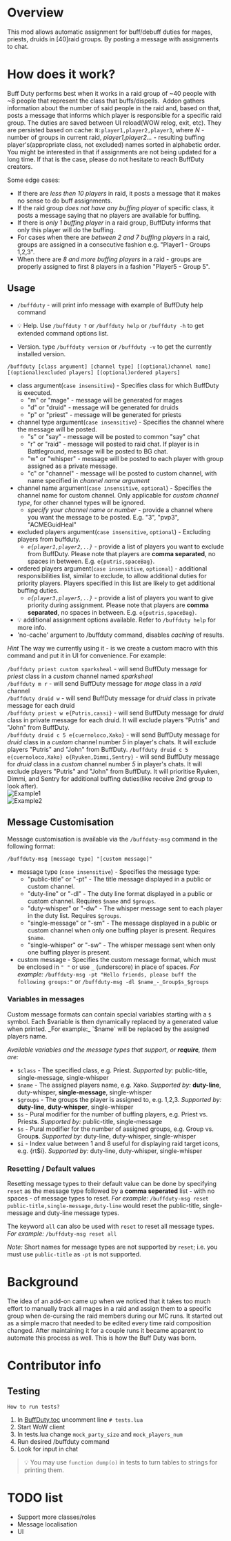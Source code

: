# Overview
This mod allows automatic assignment for buff/debuff duties for mages, priests, druids in [40]raid groups. By posting a message with assignments to chat.

# How does it work?
Buff Duty performs best when it works in a raid group of ~40 people with ~8 people that represent the class that buffs/dispells. 
Addon gathers information about the number of said people in the raid and, based on that, posts a message that informs which player is responsible for a specific raid group.
The duties are saved between UI reload(WOW relog, exit, etc).
They are persisted based on cache: `N:player1,player2,player3`, where *N* - number of groups in current raid, 
*player1,player2...* - resulting buffing player's(appropriate class, not excluded) names sorted in alphabetic order.
You might be interested in that if assignments are not being updated for a long time. If that is the case, please do not 
hesitate to reach BuffDuty creators.

Some edge cases:
  * If there are *less then 10 players* in raid, it posts a message that it makes no sense to do buff assignments.
  * If the raid group *does not have any buffing player* of specific class, it posts a message saying that no players are available for buffing.
  * If there is *only 1 buffing player* in a raid group, BuffDuty informs that only this player will do the buffing.
  * For cases when there are *between 2 and 7 buffing players* in a raid, groups are assigned in a consecutive fashion e.g. "Player1 - Groups 1,2,3".
  * When there are *8 and more buffing players* in a raid - groups are properly assigned to first 8 players in a fashion "Player5 - Group 5".

## Usage

*  `/buffduty` - will print info message with example of BuffDuty help command

* :bulb: Help. Use `/buffduty ?` or  `/buffduty help` or  `/buffduty -h` to get extended command options list.

* Version. type `/buffduty version` or  `/buffduty -v` to get the currently installed version.

```/buffduty [class argument] [channel type] [(optional)channel name] [(optional)excluded players] [(optional)ordered players] ```

* class argument(`case insensitive`) - Specifies class for which BuffDuty is executed.
    * "m" or "mage" - message will be generated for mages
    * "d" or "druid" - message will be generated for druids
    * "p" or "priest" - message will be generated for priests
* channel type argument(`case insensitive`) - Specifies the channel where the message will be posted.
    * "s" or "say" - message will be posted to common "say" chat
    * "r" or "raid" - message will posted to raid chat. If player is in Battleground, message will be posted to BG chat.
    * "w" or "whisper" - message will be posted to each player with group assigned as a private message.
    * "c" or "channel" - message will be posted to custom channel, with name specified in *channel name argument*
* channel name argument(`case insensitive`, `optional`) - Specifies the channel name for custom channel. Only applicable for *custom channel type*, for other channel types will be ignored.
    * *specify your channel name or number* - provide a channel where you want the message to be posted. E.g. "3", "pvp3", "ACMEGuidHeal"
* excluded players argument(`case insensitive`, `optional`) - Excluding players from buffduty.
    * *`e{player1,player2,..}`* - provide a list of players you want to exclude from BuffDuty. Please note that players are **comma separated**, no spaces in between. E.g. `e{putris,spaceBag}`.
* ordered players argument(`case insensitive`, `optional`) - additional responsibilities list, similar to exclude, to allow additional duties for priority players. Players specified in this list are likely to get additional buffing duties.
    * *`o{player3,player5,..}`* - provide a list of players you want to give priority during assignment. Please note that players are **comma separated**, no spaces in between. E.g. `o{putris,spaceBag}`.
* :bulb: additional assignment options available. Refer to `/buffduty help` for more info.
* 'no-cache' argument to /buffduty command, disables *caching* of results.

_Hint_
The way we currently using it - is we create a custom macro with this command and put it in UI for convenience. For example:

`/buffduty priest custom sparksheal` - will send BuffDuty message for *priest* class in a *custom* channel named *sparksheal*  
`/buffduty m r` - will send BuffDuty message for *mage* class in a *raid* channel  
`/buffduty druid w` - will send BuffDuty message for *druid* class in private message for each druid  
`/buffduty priest w e{Putris,cassi}` - will send BuffDuty message for *druid* class in private message for each druid. It will exclude players "Putris" and "John" from BuffDuty.  
`/buffduty druid c 5 e{cuernoloco,Xako}` - will send BuffDuty message for *druid* class in a *custom* channel number *5* in player's chats. It will exclude players "Putris" and "John" from BuffDuty.
`/buffduty druid c 5 e{cuernoloco,Xako} o{Ryuken,Dimmi,Sentry}` - will send BuffDuty message for *druid* class in a *custom* channel number *5* in player's chats. It will exclude players "Putris" and "John" from BuffDuty. It will prioritise Ryuken, Dimmi, and Sentry for additional buffing duties(like receive 2nd group to look after).  
![Example1](/docs/example1.png "Example for custom channel")  
![Example2](/docs/example2.png "Example usage for say channel")

## Message Customisation
Message customisation is available via the `/buffduty-msg` command in the following format:

```/buffduty-msg [message type] "[custom message]"```

* message type (`case insensitive`) - Specifies the message type:
    * "public-title" or "-pt" - The title message displayed in a public or custom channel.
    * "duty-line" or "-dl" - The duty line format displayed in a public or custom channel. Requires `$name` and `$groups`.
    * "duty-whisper" or "-dw" - The whisper message sent to each player in the duty list. Requires `$groups`.
    * "single-message" or "-sm" - The message displayed in a public or custom channel when only one buffing player is present. Requires `$name`.
    * "single-whisper" or "-sw" - The whisper message sent when only one buffing player is present.
* custom message - Specifies the custom message format, which must be enclosed in `" "` or use `_` (underscore) in place
 of spaces. *For example:* `/buffduty-msg -pt "Hello friends, please buff the following groups:"` or `/buffduty-msg -dl $name_-_Group$s_$groups`

### Variables in messages
Custom message formats can contain special variables starting with a `$` symbol. Each $variable is then dynamically replaced by a generated value when printed. _For example:_ `$name` will be replaced by the assigned players name.

*Available variables and the message types that support, or **require**, them are:*
* `$class` - The specified class, e.g. Priest. _Supported by:_ public-title, single-message, single-whisper
* `$name` - The assigned players name, e.g. Xako. _Supported by:_ **duty-line**, duty-whisper, **single-message**, single-whisper
* `$groups` - The groups the player is assigned to, e.g. 1,2,3. _Supported by:_ **duty-line**, **duty-whisper**, single-whisper
* `$s` - Pural modifier for the number of buffing players, e.g. Priest vs. Priest**s**. _Supported by:_ public-title, single-message
* `$s` - Pural modifier for the number of assigned groups, e.g. Group vs. Group**s**. _Supported by:_ duty-line, duty-whisper, single-whisper
* `$i` - Index value between 1 and 8 useful for displaying raid target icons, e.g. {rt$i}. _Supported by:_ duty-line, duty-whisper, single-whisper

### Resetting / Default values
Resetting message types to their default value can be done by specifying `reset` as the message type followed
by a **comma seperated** list - with no spaces - of message types to reset.
*For example:* `/buffduty-msg reset public-title,single-message,duty-line` would reset the public-title, single-message and duty-line message types.

The keyword `all` can also be used with `reset` to reset all message types. *For example:* `/buffduty-msg reset all`

*Note:* Short names for message types are not supported by `reset`; i.e. you must use `public-title` as `-pt` is not supported.



# Background
The idea of an add-on came up when we noticed that it takes too much effort to manually track all mages in a raid and
assign them to a specific group when de-cursing the raid members during our MC runs. It started out as a simple macro
that needed to be edited every time raid composition changed. After maintaining it for a couple runs it became
apparent to automate this process as well. This is how the Buff Duty was born.

# Contributor info
## Testing
    How to run tests?
1. In [BuffDuty.toc](BuffDuty.toc) uncomment line `# tests.lua`
1. Start WoW client
1. In tests.lua change `mock_party_size` and `mock_players_num`
1. Run desired /buffduty command
1. Look for input in chat

> :bulb: You may use `function dump(o)` in tests to turn tables to strings for printing them.

# TODO list
  * Support more classes/roles
  * Message localisation
  * UI
  
